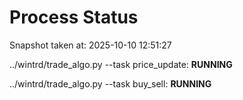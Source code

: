 # Process Status

Snapshot taken at: 2025-10-10 12:51:27

../wintrd/trade_algo.py --task price_update: **RUNNING**

../wintrd/trade_algo.py --task buy_sell: **RUNNING**


